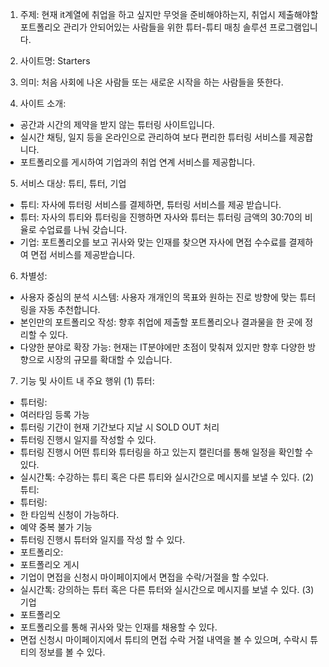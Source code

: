 1. 주제: 현재 it계열에 취업을 하고 싶지만 무엇을 준비해야하는지, 취업시 제출해야할 포트폴리오 관리가 안되어있는 사람들을 위한 튜터-튜티 매칭 솔루션 프로그램입니다. 

2. 사이트명: Starters

3. 의미: 처음 사회에 나온 사람들 또는 새로운 시작을 하는 사람들을 뜻한다.

4. 사이트 소개: 
- 공간과 시간의 제약을 받지 않는 튜터링 사이트입니다.
- 실시간 채팅, 일지 등을 온라인으로 관리하여 보다 편리한 튜터링 서비스를 제공합니다.
- 포트폴리오를 게시하여 기업과의 취업 연계 서비스를 제공합니다.

5. 서비스 대상: 튜티, 튜터, 기업
- 튜티: 자사에 튜터링 서비스를 결제하면, 튜터링 서비스를 제공 받습니다.
- 튜터: 자사의 튜티와 튜터링을 진행하면 자사와 튜터는 튜터링 금액의 30:70의 비율로 수업료를 나눠 갖습니다.
- 기업: 포트폴리오를 보고 귀사와 맞는 인재를 찾으면 자사에 면접 수수료를 결제하여 면접 서비스를 제공받습니다.

6. 차별성: 
- 사용자 중심의 분석 시스템: 사용자 개개인의 목표와 원하는 진로 방향에 맞는 튜터링을 자동 추천합니다.
- 본인만의 포트폴리오 작성: 향후 취업에 제출할 포트폴리오나 결과물을 한 곳에 정리할 수 있다.
- 다양한 분야로 확장 가능: 현재는 IT분야에만 초점이 맞춰져 있지만 향후 다양한 방향으로 시장의 규모를 확대할 수 있습니다.

7. 기능 및 사이트 내 주요 행위
(1) 튜터: 
 - 튜터링: 
  - 여러타임 등록 가능
  - 튜터링 기간이 현재 기간보다 지날 시 SOLD OUT 처리
  - 튜터링 진행시 일지를 작성할 수 있다. 
  - 튜터링 진행시 어떤 튜티와 튜터링을 하고 있는지 캘린더를 통해 일정을 확인할 수 있다.
 - 실시간톡: 수강하는 튜티 혹은 다른 튜티와 실시간으로 메시지를 보낼 수 있다.
(2) 튜티:
 - 튜터링:
  - 한 타임씩 신청이 가능하다.
  - 예약 중복 불가 기능
  - 튜터링 진행시 튜터와 일지를 작성 할 수 있다.
 - 포트폴리오: 
  - 포트폴리오 게시
  - 기업이 면접을 신청시 마이페이지에서 면접을 수락/거절을 할 수있다.
 - 실시간톡: 강의하는 튜터 혹은 다른 튜터와 실시간으로 메시지를 보낼 수 있다.
(3) 기업
 - 포트폴리오
  - 포트폴리오를 통해 귀사와 맞는 인재를 채용할 수 있다.
  - 면접 신청시 마이페이지에서 튜티의 면접 수락 거절 내역을 볼 수 있으며, 
    수락시 튜티의 정보를 볼 수 있다.
